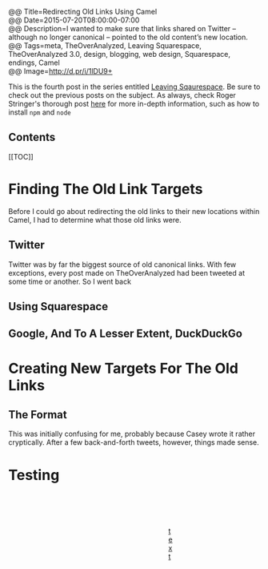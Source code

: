 @@ Title=Redirecting Old Links Using Camel  
@@ Date=2015-07-20T08:00:00-07:00  
@@ Description=I wanted to make sure that links shared on Twitter – although no longer canonical – pointed to the old content’s new location.  
@@ Tags=meta, TheOverAnalyzed, Leaving Squarespace, TheOverAnalyzed 3.0, design, blogging, web design, Squarespace, endings, Camel  
@@ Image=http://d.pr/i/1lDU9+  

<div class="topstory">This is the fourth post in the series entitled <a href="http://www.theoveranalyzed.net/tags/Leaving%20Squarespace">Leaving Sqaurespace</a>. Be sure to check out the previous posts on the subject. As always, check Roger Stringer's thorough post <a href="http://www.sitepoint.com/deploying-camel-js-blog-heroku/">here</a> for more in-depth information, such as how to install <code>npm</code> and <code>node</code></div>

<h2>Contents</h2>

[[TOC]]

# Finding The Old Link Targets

Before I could go about redirecting the old links to their new locations within Camel, I had to determine what those old links were. 

## Twitter

Twitter was by far the biggest source of old canonical links. With few exceptions, every post made on TheOverAnalyzed had been tweeted at some time or another. So I went back 

## Using Squarespace

## Google, And To A Lesser Extent, DuckDuckGo

# Creating New Targets For The Old Links

## The Format

This was initially confusing for me, probably because Casey wrote it rather cryptically. After a few back-and-forth tweets, however, things made sense.

# Testing




<figure>
<figure class="iphone">
<figure class="applewatch">
<figure class="wide">
<figure class="figleft">
<figure class="fright">
<figure class="twoleft">
<figure class="tworight">
	<a class="nohover" href="contentlink">
		<img src="imagelink" alt="text" />
	</a>
	<figcaption><a href="">text</a></figcaption>
</figure>

